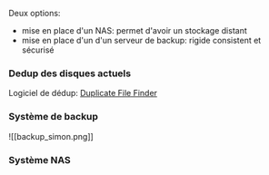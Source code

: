 Deux options:
- mise en place d'un NAS: permet d'avoir un stockage distant 
- mise en place d'un d'un serveur de backup: rigide consistent et sécurisé

### Dedup des disques actuels

Logiciel de dédup: [Duplicate File Finder](https://www.auslogics.com/en/software/duplicate-file-finder/)

### Système de backup

![[backup_simon.png]]


### Système NAS

